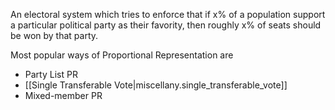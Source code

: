 
An electoral system which tries to enforce that if x% of a population support a
particular political party as their favority, then roughly x% of seats should be
won by that party.

Most popular ways of Proportional Representation are

* Party List PR
* [[Single Transferable Vote|miscellany.single_transferable_vote]]
* Mixed-member PR
